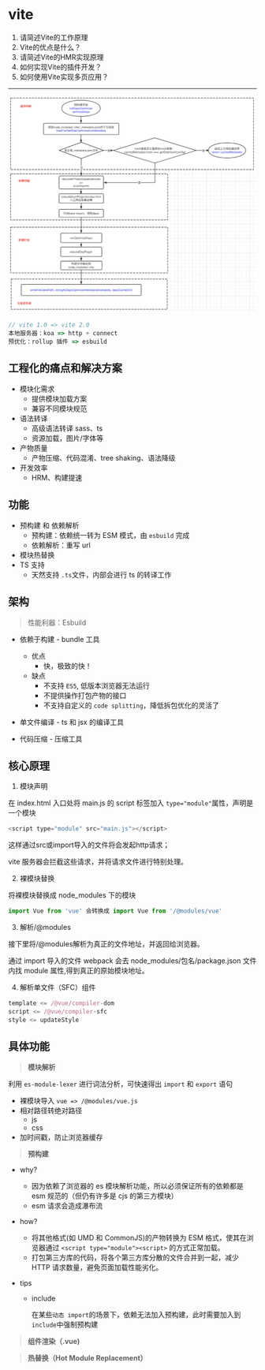 # vite

1. 请简述Vite的工作原理
2. Vite的优点是什么？
3. 请简述Vite的HMR实现原理
4. 如何实现Vite的插件开发？
5. 如何使用Vite实现多页应用？

---

![](../../../assets/prebuild.png)


```js
// vite 1.0 => vite 2.0  
本地服务器：koa => http + connect   
预优化：rollup 插件 => esbuild
```


## 工程化的痛点和解决方案
  - 模块化需求
    - 提供模块加载方案
    - 兼容不同模块规范
  - 语法转译
    - 高级语法转译 sass、ts
    - 资源加载，图片/字体等
  - 产物质量
    - 产物压缩、代码混淆、tree shaking、语法降级
  - 开发效率
    - HRM、构建提速


## 功能

- 预构建 和 依赖解析
  - 预构建：依赖统一转为 ESM 模式，由 `esbuild` 完成
  - 依赖解析：重写 url
- 模块热替换
- TS 支持
  - 天然支持 `.ts`文件，内部会进行 ts 的转译工作

## 架构

> 性能利器：Esbuild

  - 依赖于构建 - bundle 工具
    - 优点
      - 快，极致的快！
    - 缺点
      - 不支持 `ES5`, 低版本浏览器无法运行
      - 不提供操作打包产物的接口
      - 不支持自定义的 `code splitting`，降低拆包优化的灵活了 

  - 单文件编译 - ts 和 jsx 的编译工具

  - 代码压缩 - 压缩工具

  

## 核心原理

1. 模块声明

在 index.html 入口处将 main.js 的 script 标签加入 `type="module"`属性，声明是一个模块
```js
<script type="module" src="main.js"></script>
```
这样通过src或import导入的文件将会发起http请求；

vite 服务器会拦截这些请求，并将请求文件进行特别处理。


2. 裸模块替换

将裸模块替换成 node_modules 下的模块
```js
import Vue from 'vue' 会转换成 import Vue from '/@modules/vue'
```

3. 解析/@modules

接下里将/@modules解析为真正的文件地址，并返回给浏览器。

通过 import 导入的文件 webpack 会去 node_modules/包名/package.json 文件内找 module 属性,得到真正的原始模块地址。


4. 解析单文件（SFC）组件

```js
template <= /@vue/compiler-dom
script <= /@vue/compiler-sfc
style <= updateStyle
```

## 具体功能

> **模块解析**

利用 `es-module-lexer` 进行词法分析，可快速得出 `import` 和 `export` 语句

  - 裸模块导入 `vue => /@modules/vue.js`
  - 相对路径转绝对路径
    - js
    - css
  - 加时间戳，防止浏览器缓存



> **预构建**


- why?

  - 因为依赖了浏览器的 es 模块解析功能，所以必须保证所有的依赖都是 esm 规范的（但仍有许多是 cjs 的第三方模块）
  - esm 请求会造成瀑布流

- how?

  - 将其他格式(如 UMD 和 CommonJS)的产物转换为 ESM 格式，使其在浏览器通过 `<script type="module"><script>` 的方式正常加载。
  - 打包第三方库的代码，将各个第三方库分散的文件合并到一起，减少 HTTP 请求数量，避免页面加载性能劣化。

- tips
  
  - include

    在某些`动态 import`的场景下，依赖无法加入预构建，此时需要加入到`include`中强制预构建 


> **组件渲染（.vue)**



> **热替换（Hot Module Replacement）**

